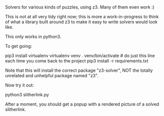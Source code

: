 Solvers for various kinds of puzzles, using z3. Many of them even work :)

This is not at all very tidy right now; this is more a work-in-progress to
think of what a library built around z3 to make it easy to write solvers
would look like.

This only works in python3.

To get going:

pip3 install virtualenv
virtualenv venv
. venv/bin/activate  # do just this line each time you come back to the project
pip3 install -r requirements.txt

Note that this will install the correct package "z3-solver", NOT the totally
  unrelated and unhelpful package named "z3".

Now try it out:

python3 slitherlink.py

After a moment, you should get a popup with a rendered picture of a solved
  slitherlink.
